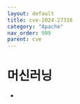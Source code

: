 ```yaml
---
layout: default
title: cve-2024-27316
category: "Apache"
nav_order: 999
parent: cve
---
```


# 머신러닝
- 